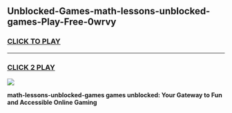 
## Unblocked-Games-math-lessons-unblocked-games-Play-Free-0wrvy
<h3>
<a href="https://premium76.site?title=math-lessons-unblocked-games&ref=10A">CLICK TO PLAY</a></h3>
<hr>

<h3>
<a href="https://premium76.site?title=math-lessons-unblocked-games&ref=10A">CLICK 2 PLAY</a>
  
</h3>

<a href="https://premium76.site?title=math-lessons-unblocked-games&ref=10A"><img src="https://clearcache.store/games.png"></a>


**math-lessons-unblocked-games games unblocked: Your Gateway to Fun and Accessible Online Gaming**
